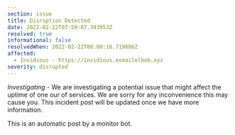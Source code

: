 ```yaml
---
section: issue
title: Disruption Detected
date: 2022-02-22T07:59:07.343953Z
resolved: true
informational: false
resolvedWhen: 2022-02-22T08:00:16.719686Z
affected:
  - Invidious - https://invidious.esmailelbob.xyz
severity: disrupted
---
```

*Investigating* - We are investigating a potential issue that might affect the uptime of one our of services. We are sorry for any inconvenience this may cause you. This incident post will be updated once we have more information.

This is an automatic post by a monitor bot.
        